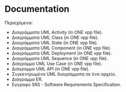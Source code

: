 # Documentation

Περιεχόμενα:

- Διαγράμματα UML Activity (in ONE vpp file).
- Διαγράμματα UML Class (in ONE vpp file).
- Διαγράμματα UML State (in ONE vpp file).
- Διαγράμματα UML Component (in ONE vpp file).
- Διαγράμματα UML Deployment (in ONE vpp file).
- Διαγράμματα UML Sequence (in ONE vpp file).
- Διάγραμμα UML Use Case (in ONE vpp file).
- Διάγραμμα UML API (in ONE vpp file).
- Συγκεντρωμένα UML διαγράμματα σε ένα αρχείο.
- Διάγραμμα ER.
- Εγγραφο SRS - Software Requirements Specification.
